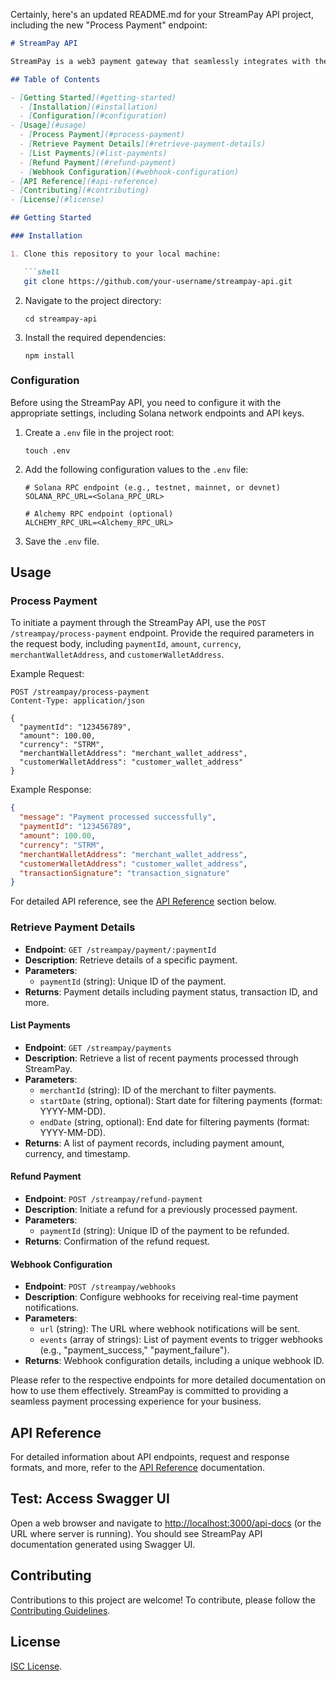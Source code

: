 Certainly, here's an updated README.md for your StreamPay API project, including the new "Process Payment" endpoint:

```markdown
# StreamPay API

StreamPay is a web3 payment gateway that seamlessly integrates with the Solana blockchain, enabling merchants to accept payments securely and efficiently. This API documentation provides an overview of the StreamPay API and its features.

## Table of Contents

- [Getting Started](#getting-started)
  - [Installation](#installation)
  - [Configuration](#configuration)
- [Usage](#usage)
  - [Process Payment](#process-payment)
  - [Retrieve Payment Details](#retrieve-payment-details)
  - [List Payments](#list-payments)
  - [Refund Payment](#refund-payment)
  - [Webhook Configuration](#webhook-configuration)
- [API Reference](#api-reference)
- [Contributing](#contributing)
- [License](#license)

## Getting Started

### Installation

1. Clone this repository to your local machine:

   ```shell
   git clone https://github.com/your-username/streampay-api.git
   ```

2. Navigate to the project directory:

   ```shell
   cd streampay-api
   ```

3. Install the required dependencies:

   ```shell
   npm install
   ```

### Configuration

Before using the StreamPay API, you need to configure it with the appropriate settings, including Solana network endpoints and API keys.

1. Create a `.env` file in the project root:

   ```shell
   touch .env
   ```

2. Add the following configuration values to the `.env` file:

   ```dotenv
   # Solana RPC endpoint (e.g., testnet, mainnet, or devnet)
   SOLANA_RPC_URL=<Solana_RPC_URL>

   # Alchemy RPC endpoint (optional)
   ALCHEMY_RPC_URL=<Alchemy_RPC_URL>
   ```

3. Save the `.env` file.

## Usage

### Process Payment

To initiate a payment through the StreamPay API, use the `POST /streampay/process-payment` endpoint. Provide the required parameters in the request body, including `paymentId`, `amount`, `currency`, `merchantWalletAddress`, and `customerWalletAddress`.

Example Request:

```http
POST /streampay/process-payment
Content-Type: application/json

{
  "paymentId": "123456789",
  "amount": 100.00,
  "currency": "STRM",
  "merchantWalletAddress": "merchant_wallet_address",
  "customerWalletAddress": "customer_wallet_address"
}
```

Example Response:

```json
{
  "message": "Payment processed successfully",
  "paymentId": "123456789",
  "amount": 100.00,
  "currency": "STRM",
  "merchantWalletAddress": "merchant_wallet_address",
  "customerWalletAddress": "customer_wallet_address",
  "transactionSignature": "transaction_signature"
}
```

For detailed API reference, see the [API Reference](#api-reference) section below.

### Retrieve Payment Details

- **Endpoint**: `GET /streampay/payment/:paymentId`
- **Description**: Retrieve details of a specific payment.
- **Parameters**:
  - `paymentId` (string): Unique ID of the payment.
- **Returns**: Payment details including payment status, transaction ID, and more.

#### List Payments

- **Endpoint**: `GET /streampay/payments`
- **Description**: Retrieve a list of recent payments processed through StreamPay.
- **Parameters**:
  - `merchantId` (string): ID of the merchant to filter payments.
  - `startDate` (string, optional): Start date for filtering payments (format: YYYY-MM-DD).
  - `endDate` (string, optional): End date for filtering payments (format: YYYY-MM-DD).
- **Returns**: A list of payment records, including payment amount, currency, and timestamp.

#### Refund Payment

- **Endpoint**: `POST /streampay/refund-payment`
- **Description**: Initiate a refund for a previously processed payment.
- **Parameters**:
  - `paymentId` (string): Unique ID of the payment to be refunded.
- **Returns**: Confirmation of the refund request.

#### Webhook Configuration

- **Endpoint**: `POST /streampay/webhooks`
- **Description**: Configure webhooks for receiving real-time payment notifications.
- **Parameters**:
  - `url` (string): The URL where webhook notifications will be sent.
  - `events` (array of strings): List of payment events to trigger webhooks (e.g., "payment_success," "payment_failure").
- **Returns**: Webhook configuration details, including a unique webhook ID.

Please refer to the respective endpoints for more detailed documentation on how to use them effectively. StreamPay is committed to providing a seamless payment processing experience for your business.

## API Reference

For detailed information about API endpoints, request and response formats, and more, refer to the [API Reference](api-reference.md) documentation.

## Test: Access Swagger UI

Open a web browser and navigate to <http://localhost:3000/api-docs> (or the URL where server is running). You should see StreamPay API documentation generated using Swagger UI.

## Contributing

Contributions to this project are welcome! To contribute, please follow the [Contributing Guidelines](CONTRIBUTING.md).

## License

[ISC License](LICENSE).
